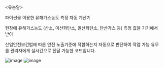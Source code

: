 <유농알>

파이썬을 이용한 유해가스농도 측정 자동 계산기

현장에 유해가스농도 (산소, 이산화탄소, 일산화탄소, 탄산가스 등) 측정 값을 기기에서 받아

산업안전보건법에 따른 안전 노출기준에 적합하는지 자동으로 판단하여 작업 가능 유무를 관리자에게 실시간으로 전달 가능한 코드입니다.

![image](https://github.com/user-attachments/assets/f2bffa3e-7f2d-4202-8202-9e0e02326d2d) ![image](https://github.com/user-attachments/assets/6228bbe5-070c-4542-aa53-71416d3dc9d4)

